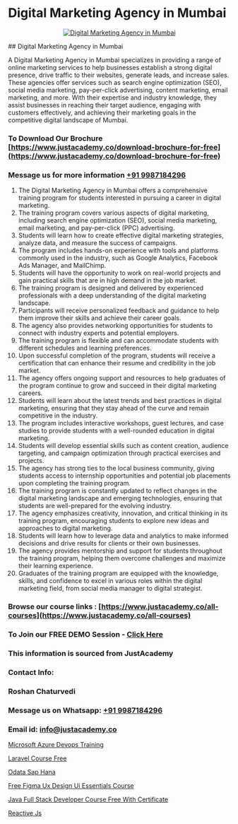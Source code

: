# Digital Marketing Agency in Mumbai

<p align="center">
  <a href="https://justacademy.co/course-detail/digital-marketing">
    <img src="https://justacademy.co/storage2/course_image/1676636720_course_image.webp" alt="Digital Marketing Agency in Mumbai">
  </a>
</p>
## Digital Marketing Agency in Mumbai

A Digital Marketing Agency in Mumbai specializes in providing a range of online marketing services to help businesses establish a strong digital presence, drive traffic to their websites, generate leads, and increase sales. These agencies offer services such as search engine optimization (SEO), social media marketing, pay-per-click advertising, content marketing, email marketing, and more. With their expertise and industry knowledge, they assist businesses in reaching their target audience, engaging with customers effectively, and achieving their marketing goals in the competitive digital landscape of Mumbai.
### To Download Our Brochure [https://www.justacademy.co/download-brochure-for-free](https://www.justacademy.co/download-brochure-for-free)
### Message us for more information [+91 9987184296](https://api.whatsapp.com/send?phone=919987184296)
1) The Digital Marketing Agency in Mumbai offers a comprehensive training program for students interested in pursuing a career in digital marketing.
2) The training program covers various aspects of digital marketing, including search engine optimization (SEO), social media marketing, email marketing, and pay-per-click (PPC) advertising.
3) Students will learn how to create effective digital marketing strategies, analyze data, and measure the success of campaigns.
4) The program includes hands-on experience with tools and platforms commonly used in the industry, such as Google Analytics, Facebook Ads Manager, and MailChimp.
5) Students will have the opportunity to work on real-world projects and gain practical skills that are in high demand in the job market.
6) The training program is designed and delivered by experienced professionals with a deep understanding of the digital marketing landscape.
7) Participants will receive personalized feedback and guidance to help them improve their skills and achieve their career goals.
8) The agency also provides networking opportunities for students to connect with industry experts and potential employers.
9) The training program is flexible and can accommodate students with different schedules and learning preferences.
10) Upon successful completion of the program, students will receive a certification that can enhance their resume and credibility in the job market.
11) The agency offers ongoing support and resources to help graduates of the program continue to grow and succeed in their digital marketing careers.
12) Students will learn about the latest trends and best practices in digital marketing, ensuring that they stay ahead of the curve and remain competitive in the industry.
13) The program includes interactive workshops, guest lectures, and case studies to provide students with a well-rounded education in digital marketing.
14) Students will develop essential skills such as content creation, audience targeting, and campaign optimization through practical exercises and projects.
15) The agency has strong ties to the local business community, giving students access to internship opportunities and potential job placements upon completing the training program.
16) The training program is constantly updated to reflect changes in the digital marketing landscape and emerging technologies, ensuring that students are well-prepared for the evolving industry.
17) The agency emphasizes creativity, innovation, and critical thinking in its training program, encouraging students to explore new ideas and approaches to digital marketing.
18) Students will learn how to leverage data and analytics to make informed decisions and drive results for clients or their own businesses.
19) The agency provides mentorship and support for students throughout the training program, helping them overcome challenges and maximize their learning experience.
20) Graduates of the training program are equipped with the knowledge, skills, and confidence to excel in various roles within the digital marketing field, from social media manager to digital strategist.

### Browse our course links : [https://www.justacademy.co/all-courses](https://www.justacademy.co/all-courses) 
### To Join our FREE DEMO Session - [Click Here](https://www.justacademy.co/register-for-course-demo)


### This information is sourced from JustAcademy
### Contact Info:
### Roshan Chaturvedi
### Message us on Whatsapp: [+91 9987184296](https://api.whatsapp.com/send?phone=919987184296)
### Email id: [info@justacademy.co](mailto:info@justacademy.co)
                
[Microsoft Azure Devops Training](https://www.linkedin.com/pulse/microsoft-azure-devops-training-justacademy-zcg3e?trackingId=N0jtRAEmaQ9y2jgSADekeA%3D%3D&lipi=urn%3Ali%3Apage%3Ad_flagship3_company_admin%3BDtPVLJNkTC2k0tm5uH%2FP7w%3D%3D)

[Laravel Course Free](https://www.linkedin.com/pulse/laravel-course-free-justacademy-san-jose-szx6f?trackingId=MGTOgl9NPRjU9CjbSuTn8g%3D%3D&lipi=urn%3Ali%3Apage%3Ad_flagship3_company_admin%3BmFqei9z9R2q6luNOEZ8Z4A%3D%3D)

[Odata Sap Hana](https://medium.com/@AkashSingh2052/odata-sap-hana-68ec52dc03bf)

[Free Figma Ux Design Ui Essentials Course](https://medium.com/@justacademytraining/free-figma-ux-design-ui-essentials-course-dd34892bb2ac)

[Java Full Stack Developer Course Free With Certificate](https://justacademyin.github.io/justacademy/java-full-stack-developer-course-free-with-certificate)

[Reactive Js](https://justacademyin.github.io/justacademy/reactive-js)

